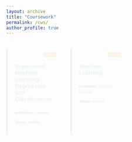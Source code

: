 ```yaml
---
layout: archive
title: "Coursework"
permalink: /cws/
author_profile: true
---
```


<!-- Online Courses -->
<div class="coursework-section">

  <div class="course-card online-course animated-card" style="--delay: 0;">
    <h4>Supervised Machine Learning: Regression and Classification</h4>
    <p><strong>Institution:</strong> Coursera </p>
    <p><strong>Status:</strong> Audited </p>
    <span class="label">Online</span>
  </div>

  <div class="course-card online-course animated-card" style="--delay: 0;">
    <h4>Machine Learning</h4>
    <p><strong>Institution:</strong> Stanford (CS229)</p>
    <p><strong>Status:</strong> Audited</p>
    <span class="label">Online</span>
  </div>

  <div class="course-card online-course animated-card" style="--delay: 1;">
    <h4>Deep Learning for Computer Vision</h4>
    <p><strong>Institution:</strong> Stanford (CS231N)</p>
    <p><strong>Status:</strong> Audited</p>
    <span class="label">Online</span>
  </div>

  <div class="course-card online-course animated-card" style="--delay: 2;">
    <h4>Supervised Machine Learning</h4>
    <p><strong>Institution:</strong> Coursera</p>
    <p><strong>Status:</strong> Ongoing</p>
    <span class="label">Online</span>
  </div>

  <div class="course-card online-course animated-card" style="--delay: 3;">
    <h4>Neural Networks and Deep Learning</h4>
    <p><strong>Institution:</strong> Coursera</p>
    <p><strong>Status:</strong> Ongoing</p>
    <span class="label">Online</span>
  </div>

  <!-- University Courses -->
  <div class="course-card animated-card" style="--delay: 4;">
    <h4>Artificial Intelligence</h4>
    <p><strong>Instructor:</strong> Dr. Mohammad Hossein Rohban</p>
    <p><strong>Grade:</strong> 20.00/20.00</p>
  </div>
  
  <div class="course-card animated-card" style="--delay: 5;">
    <h4>Machine Learning</h4>
    <p><strong>Instructor:</strong> Dr. Fateme Seyed Salehi</p>
    <p><strong>Grade:</strong> 20.00/20.00</p>
  </div>

  <div class="course-card animated-card" style="--delay: 6;">
    <h4>Fundamental 3D Computer Vision</h4>
    <p><strong>Instructor:</strong> Prof. Shohreh Kasaei</p>
    <p><strong>Grade:</strong> 20.00/20.00</p>
  </div>

  <div class="course-card animated-card" style="--delay: 7;">
    <h4>Probability and Statistics for Engineering</h4>
    <p><strong>Instructor:</strong> Dr. Ali Sharifi Zarchi</p>
    <p><strong>Grade:</strong> 20.00/20.00</p>
  </div>

  <div class="course-card animated-card" style="--delay: 8;">
    <h4>Linear Algebra</h4>
    <p><strong>Instructor:</strong> Prof. Hamid Reza Rabiee</p>
    <p><strong>Grade:</strong> 20.00/20.00</p>
  </div>

  <div class="course-card animated-card" style="--delay: 9;">
    <h4>Data Structure and Algorithms</h4>
    <p><strong>Instructor:</strong> Dr. Safarnejad</p>
    <p><strong>Grade:</strong> 20.00/20.00</p>
  </div>

  <div class="course-card animated-card" style="--delay: 10;">
    <h4>Design of Algorithms</h4>
    <p><strong>Instructor:</strong> Dr. Hamid Zarrabi-Zadeh</p>
    <p><strong>Grade:</strong> 19.20/20.00</p>
  </div>

  <div class="course-card animated-card" style="--delay: 11;">
    <h4>Algorithmic Game Theory</h4>
    <p><strong>Instructor:</strong> Dr. Masoud Seddighin</p>
    <p><strong>Grade:</strong> 20.00/20.00</p>
  </div>

  <div class="course-card animated-card" style="--delay: 12;">
    <h4>Theory of Formal Languages and Automata</h4>
    <p><strong>Instructor:</strong> Dr. Mahdi Dowlati</p>
    <p><strong>Grade:</strong> 20.00/20.00</p>
  </div>

  <div class="course-card animated-card" style="--delay: 13;">
    <h4>Operating Systems</h4>
    <p><strong>Instructor:</strong> Dr. Mirzaei</p>
    <p><strong>Grade:</strong> 20.00/20.00</p>
  </div>

  <div class="course-card animated-card" style="--delay: 14;">
    <h4>Compiler Design</h4>
    <p><strong>Instructor:</strong> Ms. HosseinMardi</p>
    <p><strong>Grade:</strong> 20.00/20.00</p>
  </div>

</div>

<style>
  /* Coursework Section with Animation */
  .coursework-section {
    display: grid;
    grid-template-columns: repeat(3, 1fr);
    gap: 20px;
    font-family: Arial, sans-serif;
  }

  .course-card {
    background-color: #f9f9f9;
    border-radius: 8px;
    padding: 20px;
    box-shadow: 0 4px 8px rgba(0, 0, 0, 0.1);
    border-left: 4px solid #4CAF50;
    transition: transform 0.3s ease, background-color 0.3s ease, box-shadow 0.3s ease;
    opacity: 0;
    transform: scale(0.9);
    animation: fadeInUp 0.5s ease-out forwards;
    animation-delay: calc(var(--delay) * 0.3s);
    position: relative;
  }

  /* Hover Effect for Course Cards */
  .course-card:hover {
    transform: translateY(-5px) scale(1.05); 
    box-shadow: 0 8px 16px rgba(0, 0, 0, 0.2); 
    background-color: #e8f5e9;
  }

  /* Label for Online Courses */
.online-course .label {
    background-color: #ff9800;
    color: white;
    font-size: 0.8em;
    padding: 3px 8px;
    border-radius: 5px;
    position: absolute;
    top: 10px;
    right: 10px;
    transform: scale(0.75); 
}


  /* Fade-in Animation for Cards */
  @keyframes fadeInUp {
    from {
      transform: translateY(20px);
      opacity: 0;
    }
    to {
      transform: translateY(0);
      opacity: 1;
    }
  }
  
  /* Adjusted Font Sizes */
  .course-card h4 {
    color: #4CAF50;
    font-size: 1.1em; 
  }

  .course-card p {
    color: #444;
    font-size: 0.7em; 
    line-height: 1.6;
  }
</style>
